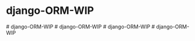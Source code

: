 
# django-ORM-WIP
#   d j a n g o - O R M - W I P  
 #   d j a n g o - O R M - W I P  
 #   d j a n g o - O R M - W I P  
 #   d j a n g o - O R M - W I P  
 